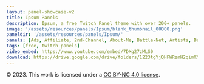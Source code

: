 ```yaml
---
layout: panel-showcase-v2 
title: Ipsum Panels 
description: Ipsum, a free Twitch Panel theme with over 200+ panels. 
image: '/assets/resources/panels/Ipsum/blank_thumbnail_00000.png'
paneldir: '/assets/resources/panels/Ipsum/'
panels: [Ads, Affiliate, 2nd-Channel, About-Me, Battle-Net, Artists, Background, ArtStation, Birthday, BTTV, Calendar, Blog, Charity, Chat-Rules, Clips, Channel-Points, Emotes, Fanmail, Donate, Editor, Friends, Games, Gear, FAQ, Hardware, Hive, Hall-of-Fame, Hall-of-Shame, Ko-Fi, Languages, Leaderboard, Links, Music, Mastadon, Merch, Mods, New-Channel, P.O, Partners, My-Shop, Sponsorships, Subscribe, Support, TikTok, Perks, Playlist, Pronouns, Rules]
tags: [free, twitch panels]
video_embed: https://www.youtube.com/embed/7DXg27zMLS0
download: https://drive.google.com/drive/folders/1223tgYjQHFWRzmH2qimXMIFq-m_LGk2Z?usp=share_link
---
```


© 2023. This work is licensed under a [CC BY-NC 4.0 license](https://creativecommons.org/licenses/by-nc/4.0/).